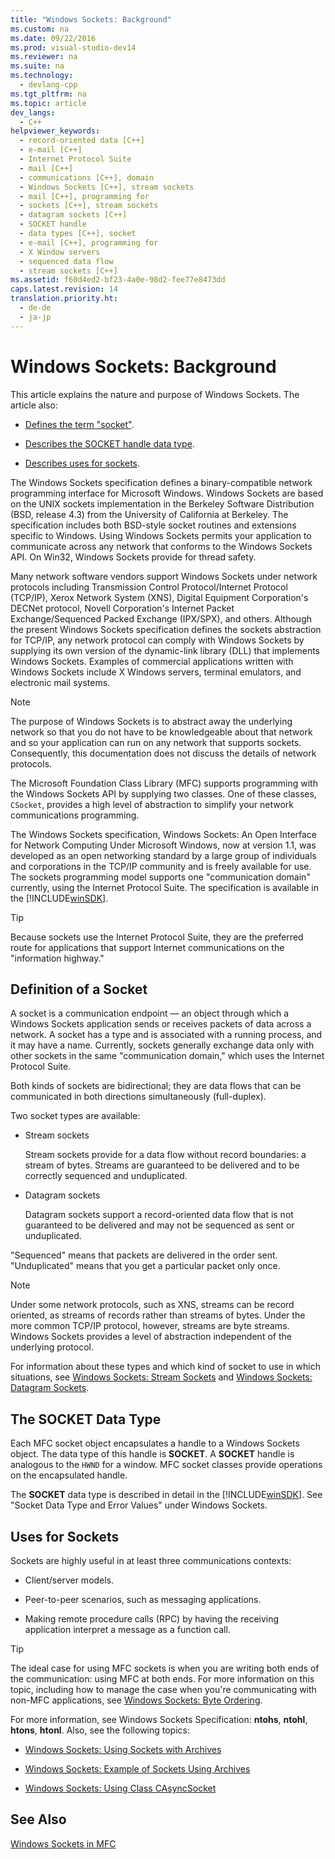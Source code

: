 ```yaml
---
title: "Windows Sockets: Background"
ms.custom: na
ms.date: 09/22/2016
ms.prod: visual-studio-dev14
ms.reviewer: na
ms.suite: na
ms.technology: 
  - devlang-cpp
ms.tgt_pltfrm: na
ms.topic: article
dev_langs: 
  - C++
helpviewer_keywords: 
  - record-oriented data [C++]
  - e-mail [C++]
  - Internet Protocol Suite
  - mail [C++]
  - communications [C++], domain
  - Windows Sockets [C++], stream sockets
  - mail [C++], programming for
  - sockets [C++], stream sockets
  - datagram sockets [C++]
  - SOCKET handle
  - data types [C++], socket
  - e-mail [C++], programming for
  - X Window servers
  - sequenced data flow
  - stream sockets [C++]
ms.assetid: f60d4ed2-bf23-4a0e-98d2-fee77e8473dd
caps.latest.revision: 14
translation.priority.ht: 
  - de-de
  - ja-jp
---
```

# Windows Sockets: Background
This article explains the nature and purpose of Windows Sockets. The article also:  
  
-   [Defines the term "socket"](#_core_definition_of_a_socket).  
  
-   [Describes the SOCKET handle data type](#_core_the_socket_data_type).  
  
-   [Describes uses for sockets](#_core_uses_for_sockets).  
  
 The Windows Sockets specification defines a binary-compatible network programming interface for Microsoft Windows. Windows Sockets are based on the UNIX sockets implementation in the Berkeley Software Distribution (BSD, release 4.3) from the University of California at Berkeley. The specification includes both BSD-style socket routines and extensions specific to Windows. Using Windows Sockets permits your application to communicate across any network that conforms to the Windows Sockets API. On Win32, Windows Sockets provide for thread safety.  
  
 Many network software vendors support Windows Sockets under network protocols including Transmission Control Protocol/Internet Protocol (TCP/IP), Xerox Network System (XNS), Digital Equipment Corporation's DECNet protocol, Novell Corporation's Internet Packet Exchange/Sequenced Packed Exchange (IPX/SPX), and others. Although the present Windows Sockets specification defines the sockets abstraction for TCP/IP, any network protocol can comply with Windows Sockets by supplying its own version of the dynamic-link library (DLL) that implements Windows Sockets. Examples of commercial applications written with Windows Sockets include X Windows servers, terminal emulators, and electronic mail systems.  
  
> [!NOTE]
>  The purpose of Windows Sockets is to abstract away the underlying network so that you do not have to be knowledgeable about that network and so your application can run on any network that supports sockets. Consequently, this documentation does not discuss the details of network protocols.  
  
 The Microsoft Foundation Class Library (MFC) supports programming with the Windows Sockets API by supplying two classes. One of these classes, `CSocket`, provides a high level of abstraction to simplify your network communications programming.  
  
 The Windows Sockets specification, Windows Sockets: An Open Interface for Network Computing Under Microsoft Windows, now at version 1.1, was developed as an open networking standard by a large group of individuals and corporations in the TCP/IP community and is freely available for use. The sockets programming model supports one "communication domain" currently, using the Internet Protocol Suite. The specification is available in the [!INCLUDE[winSDK](../vs140/includes/winsdk_md.md)].  
  
> [!TIP]
>  Because sockets use the Internet Protocol Suite, they are the preferred route for applications that support Internet communications on the "information highway."  
  
##  <a name="_core_definition_of_a_socket"></a> Definition of a Socket  
 A socket is a communication endpoint — an object through which a Windows Sockets application sends or receives packets of data across a network. A socket has a type and is associated with a running process, and it may have a name. Currently, sockets generally exchange data only with other sockets in the same "communication domain," which uses the Internet Protocol Suite.  
  
 Both kinds of sockets are bidirectional; they are data flows that can be communicated in both directions simultaneously (full-duplex).  
  
 Two socket types are available:  
  
-   Stream sockets  
  
     Stream sockets provide for a data flow without record boundaries: a stream of bytes. Streams are guaranteed to be delivered and to be correctly sequenced and unduplicated.  
  
-   Datagram sockets  
  
     Datagram sockets support a record-oriented data flow that is not guaranteed to be delivered and may not be sequenced as sent or unduplicated.  
  
 "Sequenced" means that packets are delivered in the order sent. "Unduplicated" means that you get a particular packet only once.  
  
> [!NOTE]
>  Under some network protocols, such as XNS, streams can be record oriented, as streams of records rather than streams of bytes. Under the more common TCP/IP protocol, however, streams are byte streams. Windows Sockets provides a level of abstraction independent of the underlying protocol.  
  
 For information about these types and which kind of socket to use in which situations, see [Windows Sockets: Stream Sockets](../vs140/windows-sockets--stream-sockets.md) and [Windows Sockets: Datagram Sockets](../vs140/windows-sockets--datagram-sockets.md).  
  
##  <a name="_core_the_socket_data_type"></a> The SOCKET Data Type  
 Each MFC socket object encapsulates a handle to a Windows Sockets object. The data type of this handle is **SOCKET**. A **SOCKET** handle is analogous to the `HWND` for a window. MFC socket classes provide operations on the encapsulated handle.  
  
 The **SOCKET** data type is described in detail in the [!INCLUDE[winSDK](../vs140/includes/winsdk_md.md)]. See "Socket Data Type and Error Values" under Windows Sockets.  
  
##  <a name="_core_uses_for_sockets"></a> Uses for Sockets  
 Sockets are highly useful in at least three communications contexts:  
  
-   Client/server models.  
  
-   Peer-to-peer scenarios, such as messaging applications.  
  
-   Making remote procedure calls (RPC) by having the receiving application interpret a message as a function call.  
  
> [!TIP]
>  The ideal case for using MFC sockets is when you are writing both ends of the communication: using MFC at both ends. For more information on this topic, including how to manage the case when you're communicating with non-MFC applications, see [Windows Sockets: Byte Ordering](../vs140/windows-sockets--byte-ordering.md).  
  
 For more information, see Windows Sockets Specification: **ntohs**, **ntohl**, **htons**, **htonl**. Also, see the following topics:  
  
-   [Windows Sockets: Using Sockets with Archives](../vs140/windows-sockets--using-sockets-with-archives.md)  
  
-   [Windows Sockets: Example of Sockets Using Archives](../vs140/windows-sockets--example-of-sockets-using-archives.md)  
  
-   [Windows Sockets: Using Class CAsyncSocket](../vs140/windows-sockets--using-class-casyncsocket.md)  
  
## See Also  
 [Windows Sockets in MFC](../vs140/windows-sockets-in-mfc.md)